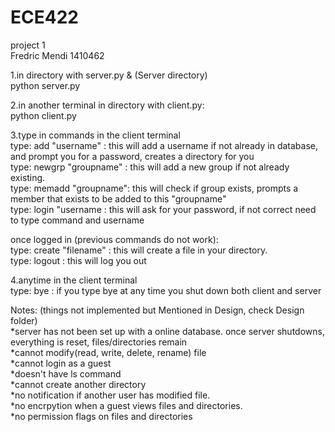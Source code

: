 # ECE422
project 1  
Fredric Mendi 1410462  

1.in directory with server.py & (Server directory)  
python server.py   

2.in another terminal in directory with client.py:  
python client.py  


3.type in commands in the client terminal  
  type: add "username" : this will add a username if not already in database, and prompt you for a password, creates a directory for you  
  type: newgrp "groupname" : this will add a new group if not already existing.   
  type: memadd "groupname": this will check if group exists, prompts a member that exists to be added to this "groupname"  
  type: login "username : this will ask for your password, if not correct need to type command and username  
 
 once logged in (previous commands do not work):  
  type: create "filename" : this will create a file in your directory.  
  type: logout : this will log you out  
  
 4.anytime in the client terminal  
  type: bye : if you type bye at any time you shut down both client and server  
  


Notes: (things not implemented but Mentioned in Design, check Design folder)  
*server has not been set up with a online database. once server shutdowns, everything is reset, files/directories remain  
*cannot modify(read, write, delete, rename) file   
*cannot login as a guest  
*doesn't have ls command  
*cannot create another directory  
*no notification if another user has modified file.  
*no encrpytion when a guest views files and directories.  
*no permission flags on files and directories  
